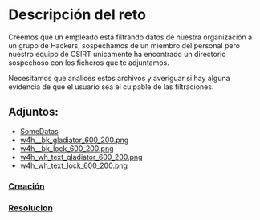 # **Descripción del reto**

Creemos que un empleado esta filtrando datos de nuestra organización a un grupo de Hackers, sospechamos de un miembro del personal pero nuestro equipo de CSIRT unicamente ha encontrado un directorio sospechoso con los ficheros que te adjuntamos.

Necesitamos que analices estos archivos y averiguar si hay alguna evidencia de que el usuario sea el culpable de las filtraciones.

## **Adjuntos:**
 - [SomeDatas](someData)
 - [w4h__bk_gladiator_600_200.png](w4h__bk_gladiator_600_200.png)
 - [w4h__bk_lock_600_200.png](w4h__bk_lock_600_200.png)
 - [w4h_wh_text_gladiator_600_200.png](w4h_wh_text_gladiator_600_200.png)
 - [w4h_wh_text_lock_600_200.png](w4h_wh_text_lock_600_200.png)


### [**Creación**](creation/readme.md)
### [**Resolucion**](resolution/readme.md)
